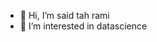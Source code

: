 - 👋 Hi, I’m said tah rami
- 👀 I’m interested in datascience



<!---
rammiiii25/rammiiii25 is a ✨ special ✨ repository because its `README.md` (this file) appears on your GitHub profile.
You can click the Preview link to take a look at your changes.
--->
